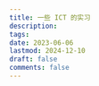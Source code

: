 ```yaml
---
title: 一些 ICT 的实习
description: 
tags:
date: 2023-06-06
lastmod: 2024-12-10
draft: false
comments: false
---
```


